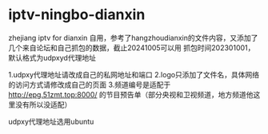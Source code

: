 # iptv-ningbo-dianxin
zhejiang iptv for dianxin
自用，参考了hangzhoudianxin的文件内容，又添加了几个来自论坛和自己抓包的数据，截止20241005可以用
抓包时间202301001，默认格式为udpxyd代理地址

1.udpxy代理地址请改成自己的私网地址和端口
2.logo只添加了文件名，具体网络的访问方式请修改成自己的页面
3.频道编号是适配于 http://epg.51zmt.top:8000/ 的节目预告单（部分央视和卫视频道，地方频道他这里没有所以没适配）

udpxy代理地址选用ubuntu
